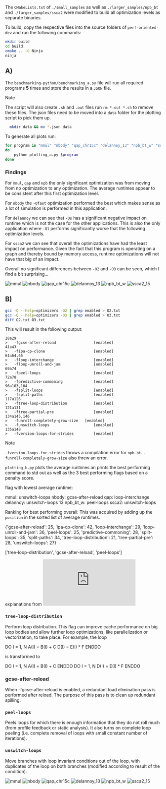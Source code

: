 The `CMakeLists.txt` of `./small_samples` as well as `./larger_samples/npb_bt` and `./larger_samples/ssca2`
were modified to build all optimization levels as separate binaries.

To build, copy the respective files into the source folders of `perf-oriented-dev` and run the following commands:

```bash
mkdir build
cd build
cmake .. -G Ninja
ninja
```

## A)

The `benchmarking-python/benchmarking_a.py` file will run all required programs **5** times and store the results in a `JSON` file.
>[!NOTE]
>The script will also create `.sh` and `.out` files run `rm *.out *.sh` to remove these files.
>The json files need to be moved into a `data` folder for the plotting script to pick them up.
>```bash
>   mkdir data && mv *.json data
>```

To generate all plots run:
```bash
for program in "mmul" "nbody" "qap_chr15c" "delannoy_13" "npb_bt_w" "ssca2_15"
do
    python plotting_a.py $program
done
```

### Findings
For `mmul`, `qap` and `npb` the only significant optimization was from moving from no optimization to any optimization.
The average runtimes appear to be consistent after this first optimization level.

For `nbody` the `-Ofast` optimization performed the best which makes sense as a lot of simulation is performed in this application.

For `delannoy` we can see that `-Os` has a significant negative impact on runtime which is not the case for the other applications.
This is also the only application where `-O1` performs significantly worse that the following optimization levels.

For `ssca2` we can see that overall the optimizations have had the least impact on performance.
Given the fact that this program is operating on a graph and thereby bound by memory access,
runtime optimizations will not have that big of an impact.

Overall no significant differences between `-O2` and `-O3` can be seen, which I find a bit surprising...

![mmul](./a/mmul.png)
![nbody](./a/nbody.png)
![qap_chr15c](./a/qap_chr15c.png)
![delannoy_13](./a/delannoy_13.png)
![npb_bt_w](./a/npb_bt_w.png)
![ssca2_15](./a/ssca2_15.png)


## B)
```bash
gcc -Q --help=optimizers -O2 | grep enabled > O2.txt
gcc -Q --help=optimizers -O3 | grep enabled > O3.txt
diff O2.txt O3.txt
```

This will result in the following output:

    28a29
    >   -fgcse-after-reload         		[enabled]
    41a43
    >   -fipa-cp-clone              		[enabled]
    61a64,65
    >   -floop-interchange          		[enabled]
    >   -floop-unroll-and-jam       		[enabled]
    69a74
    >   -fpeel-loops                		[enabled]
    72a78
    >   -fpredictive-commoning      		[enabled]
    96a103,104
    >   -fsplit-loops               		[enabled]
    >   -fsplit-paths               		[enabled]
    117a126
    >   -ftree-loop-distribution    		[enabled]
    121a131
    >   -ftree-partial-pre          		[enabled]
    134a145,146
    >   -funroll-completely-grow-size 	[enabled]
    >   -funswitch-loops            		[enabled]
    135a148
    >   -fversion-loops-for-strides 		[enabled]

> [!NOTE]
> `-fversion-loops-for-strides` throws a compilation error for `npb_bt`.
> `-funroll-completely-grow-size` also threw an error.

`plotting_b.py` plots the average runtimes an prints the best performing command to std out
as well as the 3 best performing flags based on a penalty score.

flag with lowest average runtime:

mmul: unswitch-loops
nbody: gcse-after-reload
qap: loop-interchange
delannoy: unswitch-loops 13
npb_bt_w: peel-loops
ssca2: unswitch-loops

Ranking for best performing overall:
This was acquired by adding up the `position` in the sorted list of average runtimes.

{'gcse-after-reload': 25, 'ipa-cp-clone': 42, 'loop-interchange': 29, 'loop-unroll-and-jam': 36, 'peel-loops': 25, 'predictive-commoning': 28, 'split-loops': 35, 'split-paths': 34, 'tree-loop-distribution': 21, 'tree-partial-pre': 28, 'unswitch-loops': 27}

\['tree-loop-distribution', 'gcse-after-reload', 'peel-loops'\]

explanations from ![gcc.gnu.org](https://gcc.gnu.org/onlinedocs/gcc/Optimize-Options.html)

### `tree-loop-distribution`
Perform loop distribution. This flag can improve cache performance on big loop bodies and allow further loop optimizations, like parallelization or vectorization, to take place. For example, the loop

DO I = 1, N
  A(I) = B(I) + C
  D(I) = E(I) * F
ENDDO

is transformed to

DO I = 1, N
   A(I) = B(I) + C
ENDDO
DO I = 1, N
   D(I) = E(I) * F
ENDDO

### gcse-after-reload
When -fgcse-after-reload is enabled, a redundant load elimination pass is performed after reload. The purpose of this pass is to clean up redundant spilling.

### `peel-loops`
Peels loops for which there is enough information that they do not roll much (from profile feedback or static analysis). It also turns on complete loop peeling (i.e. complete removal of loops with small constant number of iterations).

### `unswitch-loops`
Move branches with loop invariant conditions out of the loop, with duplicates of the loop on both branches (modified according to result of the condition).

![mmul](./b/mmul.png)
![nbody](./b/nbody.png)
![qap_chr15c](./b/qap_chr15c.png)
![delannoy_13](./b/delannoy_13.png)
![npb_bt_w](./b/npb_bt_w.png)
![ssca2_15](./b/ssca2_15.png)
